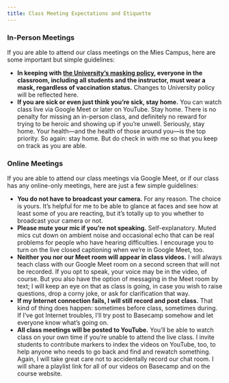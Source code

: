 ```yaml
---
title: Class Meeting Expectations and Etiquette
---
```


<section class="campus" markdown="1">
<h3>In-Person Meetings</h3>
If you are able to attend our class meetings on the Mies Campus, here are some important but
simple guidelines:

* **In keeping with [the University’s masking policy](https://www.iit.edu/reopening), everyone in
  the classroom, including all students and the instructor, must wear a mask, regardless of
  vaccination status.** Changes to University policy will be reflected here.
* **If you are sick or even just think you’re sick, stay home.** You can watch class live via Google
  Meet or later on YouTube. Stay home. There is no penalty for missing an in-person class, and
  definitely no reward for trying to be heroic and showing up if you’re unwell. Seriously, stay
  home. Your health—and the health of those around you—is the top priority. So again: stay home. But
  do check in with me so that you keep on track as you are able.

</section>

<section class="online" markdown="1">
<h3>Online Meetings</h3>
If you are able to attend our class meetings via Google Meet, or if our class has any online-only
meetings, here are just a few simple guidelines:

* **You do not have to broadcast your camera.** For any reason. The choice is yours. It’s helpful
  for me to be able to glance at faces and see how at least some of you are reacting, but it’s
  totally up to you whether to broadcast your camera or not.
* **Please mute your mic if you’re not speaking.** Self-explanatory. Muted mics cut down on ambient
  noise and occasional echo that can be real problems for people who have hearing difficulties. I
  encourage you to turn on the live closed captioning when we’re in Google Meet, too.
* **Neither you nor our Meet room will appear in class videos.** I will always teach class with our
  Google Meet room on a second screen that will not be recorded. If you opt to speak, your voice
  may be in the video, of course. But you also have the option of messaging in the Meet room by
  text; I will keep an eye on that as class is going, in case you wish to raise questions, drop a
  corny joke, or ask for clarification that way.
* **If my Internet connection fails, I will still record and post class.** That kind of thing does
  happen: sometimes before class, sometimes during. If I’ve got Internet troubles, I’ll try post to
  Basecamp somehow and let everyone know what’s going on.
* **All class meetings will be posted to YouTube.** You’ll be able to watch class on your own time
  if you’re unable to attend the live class. I invite students to contribute markers to index the
  videos on YouTube, too, to help anyone who needs to go back and find and rewatch something. Again,
  I will take great care not to accidentally record our chat room. I will share a playlist link for
  all of our videos on Basecamp and on the course website.

</section>
